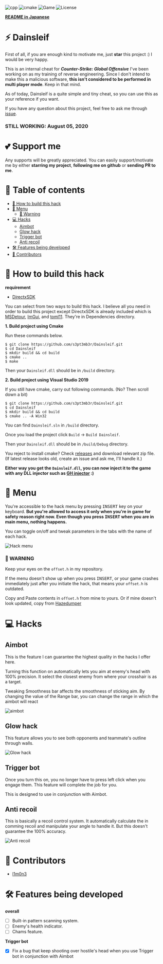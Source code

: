 ![cpp](https://img.shields.io/badge/C%2B%2B-17-%23ff40d9.svg?style=flat)
![cmake](https://img.shields.io/badge/cmake-3.16-yellow)
![Game](https://img.shields.io/badge/Game-CS%3AGO-blue.svg?style=flat)
![License](http://img.shields.io/badge/license-MIT-yellowgreen.svg?style=flat)

**[README in Japanese](https://github.com/s3pt3mb3r/Dainsleif/blob/master/README_jp.md)**

# :zap: Dainsleif
First of all, if you are enough kind to motivate me, just **star** this project :) I would be very happy.

This is an internal cheat for **_Counter-Strike: Global Offensive_** I've been working on as my training of reverse engineering.
Since I don't intend to make this a malicious software, **this isn't considered to be performed in multi player mode**. Keep in that mind.

As of today, Dainsleif is a quite simple and tiny cheat, so you can use this as your reference if you want.

If you have any question about this project, feel free to ask me through [issue](https://github.com/s3pt3mb3r/Dainsleif/issues).

### STILL WORKING: August 05, 2020

# :two_hearts: Support me
Any supports will be greatly appreciated. 
You can easily support/motivate me by either **starring my project**, **following me on github** or **sending PR to me**.

# :pushpin: Table of contents

- [:syringe: How to build this hack](#syringe-how-to-build-this-hack)
- [:scroll: Menu](#scroll-menu)
    - [:rotating_light: Warning](#rotating_light-warning)
- [:computer: Hacks](#computer-hacks)
    - [Aimbot](#aimbot)
    - [Glow hack](#glow-hack)
    - [Trigger bot](#trigger-bot)
    - [Anti recoil](#anti-recoil)
- [:hammer_and_wrench: Features being developed](#hammer_and_wrench-features-being-developed)
- [:busts_in_silhouette: Contributors](#busts_in_silhouette-contributors)


# :syringe: How to build this hack

**requirement**
- [DirectxSDK](https://www.microsoft.com/en-au/download/details.aspx?id=6812)

You can select from two ways to build this hack.
I believe all you need in order to build this project except DirectxSDK is already included which is [MSDetour](https://github.com/microsoft/Detours), [ImGui](https://github.com/ocornut/imgui), and [toml11](https://github.com/ToruNiina/toml11).
They're in Dependencies directory.

**1. Build project using Cmake**

Run these commands below.

```
$ git clone https://github.com/s3pt3mb3r/Dainsleif.git
$ cd Dainsleif
$ mkdir build && cd build
$ cmake ..
$ make
```

Then your `Dainsleif.dll` should be in `/build` directory.

**2. Build project using Visual Studio 2019**

If you still have cmake, carry out following commands. (No? Then scroll down a bit)

```
$ git clone https://github.com/s3pt3mb3r/Dainsleif.git
$ cd Dainsleif
$ mkdir build && cd build
$ cmake .. -A Win32
```

You can find `Dainsleif.sln` in `/build` directory.

Once you load the project click `Build` -> `Build Dainsleif`.

Then your `Dainsleif.dll` should be in `/build/Debug` directory.

You reject to install cmake? Check [releases](https://github.com/s3pt3mb3r/Dainsleif/releases) and download relevant zip file.
(If latest release looks old, create an issue and ask me, I'll handle it.)

**Either way you get the `Dainsleif.dll`, you can now inject it to the game with any DLL injector such as [GH injector](https://guidedhacking.com/resources/guided-hacking-dll-injector.4/) :)**

# :scroll: Menu

You're accessible to the hack menu by pressing <kbd>INSERT</kbd> key on your keyboard.
**But you're allowed to access it only when you're in game for safety reason right now. Even though you press <kbd>INSERT</kbd> when you are in main menu, nothing happens.**

You can toggle on/off and tweak parameters in the tabs with the name of each hack.

![Hack menu](https://user-images.githubusercontent.com/33578715/89070761-09c39300-d3a8-11ea-9aac-18cf2749b622.gif)

### :rotating_light: WARNING

Keep your eyes on the `offset.h` in my repository.

If the menu doesn't show up when you press <kbd>INSERT</kbd>, or your game crashes immediately just after you initiate the hack, that means your `offset.h` is outdated.

Copy and Paste contents in `offset.h` from mine to yours. Or if mine doesn't look updated, copy from [Hazedumper](https://github.com/frk1/hazedumper/blob/master/csgo.hpp)

# :computer: Hacks

## Aimbot

This is the feature I can guarantee the highest quality in the hacks I offer here.

Turning this function on automatically lets you aim at enemy's head with 100% precision.
It select the closest enemy from where your crosshair is as a target.

Tweaking Smoothness bar affects the smoothness of sticking aim.
By changing the value of the Range bar, you can change the range in which the aimbot will react

![aimbot](https://user-images.githubusercontent.com/33578715/89108283-b31e8d80-d469-11ea-8e55-e4e469d74576.gif)

## Glow hack

This feature allows you to see both opponents and teammate's outline through walls.

![Glow hack](https://user-images.githubusercontent.com/33578715/89087560-48b51100-d3c7-11ea-9ada-8ef04acfa52c.png)

## Trigger bot

Once you turn this on, you no longer have to press left click when you engage them.
This feature will complete the job for you.

This is designed to use in conjunction with Aimbot.

## Anti recoil

This is basically a recoil control system.
It automatically calculate the in comming recoil and manipulate your angle to handle it.
But this doesn't guarantee the 100% accuracy.

![Anti recoil](https://user-images.githubusercontent.com/33578715/89087634-769a5580-d3c7-11ea-83b1-dc31345e7424.png)

# :busts_in_silhouette: Contributors
- [l1m0n3](https://github.com/l1m0n3)

# :hammer_and_wrench: Features being developed

**overall**
- [ ] Built-in pattern scanning system.
- [ ] Enemy's health indicator.
- [ ] Chams feature.

**Trigger bot**
- [x] Fix a bug that keep shooting over hostile's head when you use Trigger bot in conjunction with Aimbot
